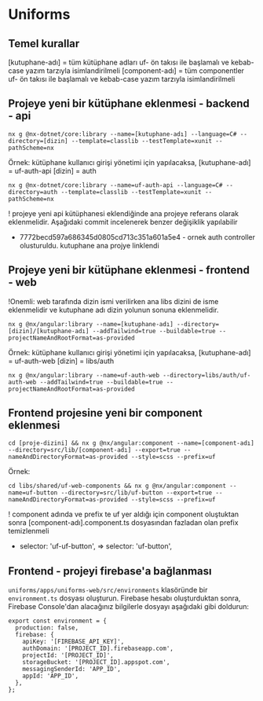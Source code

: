 # Uniforms

## Temel kurallar

[kutuphane-adı] = tüm kütüphane adları uf- ön takısı ile başlamalı ve kebab-case yazım tarzıyla isimlandirilmeli
[component-adı] = tüm componentler uf- ön takısı ile başlamalı ve kebab-case yazım tarzıyla isimlandirilmeli

## Projeye yeni bir kütüphane eklenmesi - backend - api

```
nx g @nx-dotnet/core:library --name=[kutuphane-adı] --language=C# --directory=[dizin] --template=classlib --testTemplate=xunit --pathScheme=nx
```

Örnek: kütüphane kullanıcı girişi yönetimi için yapılacaksa,
[kutuphane-adı] = uf-auth-api
[dizin] = auth

```
nx g @nx-dotnet/core:library --name=uf-auth-api --language=C# --directory=auth --template=classlib --testTemplate=xunit --pathScheme=nx
```

! projeye yeni api kütüphanesi eklendiğinde ana projeye referans olarak eklenmelidir. Aşağıdaki commit incelenerek benzer değişiklik yapılabilir

- 7772becd597a686345d0805cd713c351a601a5e4 - ornek auth controller olusturuldu. kutuphane ana projye linklendi

## Projeye yeni bir kütüphane eklenmesi - frontend - web

!Onemli: web tarafında dizin ismi verilirken ana libs dizini de isme eklenmelidir ve kutuphane adı dizin yolunun sonuna eklenmelidir.

```
nx g @nx/angular:library --name=[kutuphane-adı] --directory=[dizin]/[kutuphane-adı] --addTailwind=true --buildable=true --projectNameAndRootFormat=as-provided
```

Örnek: kütüphane kullanıcı girişi yönetimi için yapılacaksa,
[kutuphane-adı] = uf-auth-web
[dizin] = libs/auth

```
nx g @nx/angular:library --name=uf-auth-web --directory=libs/auth/uf-auth-web --addTailwind=true --buildable=true --projectNameAndRootFormat=as-provided
```

## Frontend projesine yeni bir component eklenmesi

```
cd [proje-dizini] && nx g @nx/angular:component --name=[component-adı] --directory=src/lib/[component-adı] --export=true --nameAndDirectoryFormat=as-provided --style=scss --prefix=uf
```

Örnek:

```
cd libs/shared/uf-web-components && nx g @nx/angular:component --name=uf-button --directory=src/lib/uf-button --export=true --nameAndDirectoryFormat=as-provided --style=scss --prefix=uf
```

! component adında ve prefix te uf yer aldığı için component oluştuktan sonra [component-adı].component.ts dosyasından fazladan olan prefix temizlenmeli

- selector: 'uf-uf-button', => selector: 'uf-button',

## Frontend - projeyi firebase'a bağlanması

`uniforms/apps/uniforms-web/src/environments` klasöründe bir `environment.ts` dosyası oluşturun. Firebase hesabı oluşturduktan sonra, Firebase Console'dan alacağınız bilgilerle dosyayı aşağıdaki gibi doldurun:

```
export const environment = {
  production: false,
  firebase: {
    apiKey: '[FIREBASE_API_KEY]',
    authDomain: '[PROJECT_ID].firebaseapp.com',
    projectId: '[PROJECT_ID]',
    storageBucket: '[PROJECT_ID].appspot.com',
    messagingSenderId: 'APP_ID',
    appId: 'APP_ID',
  },
};
```
